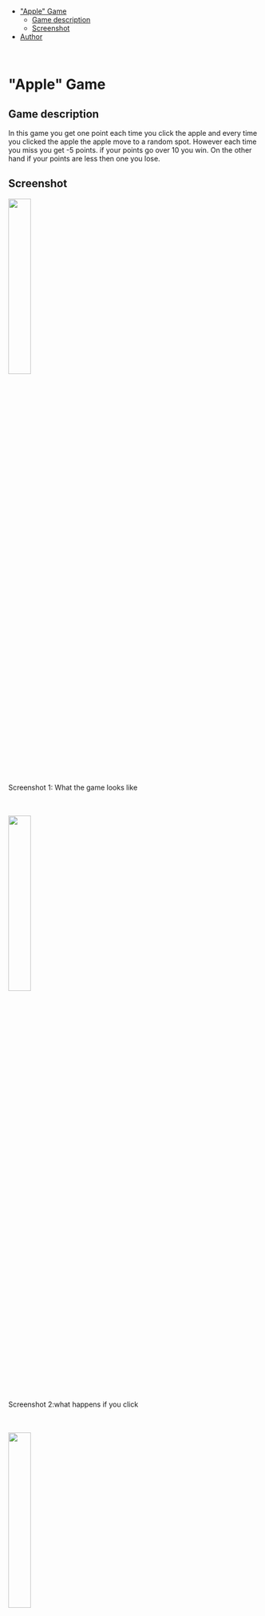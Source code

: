 </br>

- ["Apple" Game](#apple-game)
  - [Game description](#game-description)
  - [Screenshot](#screenshot)
- [Author](#author)
</br>


# "Apple" Game

## Game description
In this game you get one point each time you click the apple and every time you clicked the apple the apple move to a random spot. However each time you miss you get -5 points. if your points go over 10 you win. On the other hand if your points are less then one you lose.

## Screenshot
<img width="30%" src="https://github.com/user-attachments/assets/294ee05b-55fb-421f-885a-2684ac46d96d"></br>
Screenshot 1: What the game looks like
</br>
</br>
</br>

<img width="30%" src="https://github.com/user-attachments/assets/2932891e-a181-4ad1-9aa7-c73a105cd373"></br>
Screenshot 2:what happens if you click
</br>
</br>
</br>

<img width="30%" src="https://github.com/user-attachments/assets/3f3cb2fb-2991-417d-9809-6766522c0b61"></br>
Screenshot 3: What happens if you miss
</br>
</br>
</br>

<img width="30%" src="https://github.com/user-attachments/assets/827d6e48-2194-47b4-b690-225e4e1672fc"></br>
Screenshot 4: What happens if you win
</br>
</br>
</br>

<img width="30%" src="https://github.com/user-attachments/assets/2a963987-a17b-4874-86bf-7d1159cf61df"></br>
Screenshot 5: What happens if lose
</br>
</br>
</br>

# Author
<a href="https://github.com/hsongkim" target="_blank">hsongkim</a>
